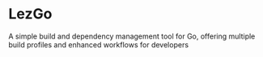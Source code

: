 # LezGo
A simple build and dependency management tool for Go, offering multiple build profiles and enhanced workflows for developers
